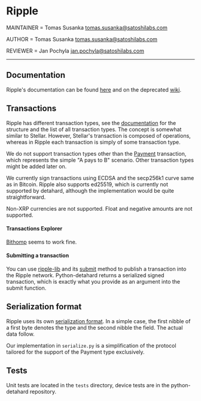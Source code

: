 # Ripple

MAINTAINER = Tomas Susanka <tomas.susanka@satoshilabs.com>

AUTHOR = Tomas Susanka <tomas.susanka@satoshilabs.com>

REVIEWER = Jan Pochyla <jan.pochyla@satoshilabs.com>

-----

## Documentation

Ripple's documentation can be found [here](https://developers.ripple.com/) and on the deprecated [wiki](https://wiki.ripple.com).

## Transactions

Ripple has different transaction types, see the [documentation](https://developers.ripple.com/transaction-formats.html) for the structure and the list of all transaction types. The concept is somewhat similar to Stellar. However, Stellar's transaction is composed of operations, whereas in Ripple each transaction is simply of some transaction type.

We do not support transaction types other than the [Payment](https://developers.ripple.com/payment.html) transaction, which represents the simple "A pays to B" scenario. Other transaction types might be added later on.

We currently sign transactions using ECDSA and the secp256k1 curve same as in Bitcoin. Ripple also supports ed25519, which is currently not supported by detahard, although the implementation would be quite straightforward.

Non-XRP currencies are not supported. Float and negative amounts are not supported.

#### Transactions Explorer

[Bithomp](https://bithomp.com/) seems to work fine.

#### Submitting a transaction

You can use [ripple-lib](https://github.com/ripple/ripple-lib) and its [submit](https://github.com/ripple/ripple-lib/blob/develop/docs/index.md#submit) method to publish a transaction into the Ripple network. Python-detahard returns a serialized signed transaction, which is exactly what you provide as an argument into the submit function.

## Serialization format

Ripple uses its own [serialization format](https://wiki.ripple.com/Binary_Format). In a simple case, the first nibble of a first byte denotes the type and the second nibble the field. The actual data follow.

Our implementation in `serialize.py` is a simplification of the protocol tailored for the support of the Payment type exclusively.

## Tests

Unit tests are located in the `tests` directory, device tests are in the python-detahard repository.
